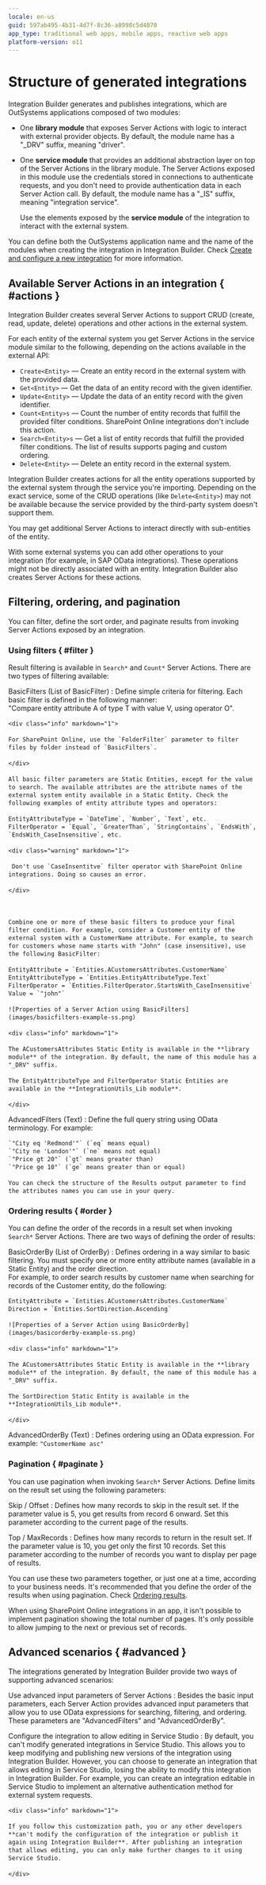 ```yaml
---
locale: en-us
guid: 597ab495-4b31-4d7f-8c36-a8998c5d4070
app_type: traditional web apps, mobile apps, reactive web apps
platform-version: o11
---
```


# Structure of generated integrations

Integration Builder generates and publishes integrations, which are OutSystems applications composed of two modules:

* One **library module** that exposes Server Actions with logic to interact with external provider objects. By default, the module name has a "_DRV" suffix, meaning "driver".

* One **service module** that provides an additional abstraction layer on top of the Server Actions in the library module. The Server Actions exposed in this module use the credentials stored in connections to authenticate requests, and you don't need to provide authentication data in each Server Action call. By default, the module name has a "_IS" suffix, meaning "integration service".

    <div class="info" markdown="1">

    Use the elements exposed by the **service module** of the integration to interact with the external system.

    </div>

You can define both the OutSystems application name and the name of the modules when creating the integration in Integration Builder. Check [Create and configure a new integration](use.md#create-configure-integration) for more information.

## Available Server Actions in an integration { #actions }

Integration Builder creates several Server Actions to support CRUD (create, read, update, delete) operations and other actions in the external system.

For each entity of the external system you get Server Actions in the service module similar to the following, depending on the actions available in the external API:

* `Create<Entity>` — Create an entity record in the external system with the provided data.
* `Get<Entity>` — Get the data of an entity record with the given identifier.
* `Update<Entity>` — Update the data of an entity record with the given identifier.
* `Count<Entity>s` — Count the number of entity records that fulfill the provided filter conditions. SharePoint Online integrations don't include this action.
* `Search<Entity>s` — Get a list of entity records that fulfill the provided filter conditions. The list of results supports paging and custom ordering.
* `Delete<Entity>` — Delete an entity record in the external system.

Integration Builder creates actions for all the entity operations supported by the external system through the service you're importing. Depending on the exact service, some of the CRUD operations (like `Delete<Entity>`) may not be available because the service provided by the third-party system doesn't support them.

You may get additional Server Actions to interact directly with sub-entities of the entity.

With some external systems you can add other operations to your integration (for example, in SAP OData integrations). These operations might not be directly associated with an entity. Integration Builder also creates Server Actions for these actions.

## Filtering, ordering, and pagination

You can filter, define the sort order, and paginate results from invoking Server Actions exposed by an integration.

### Using filters { #filter }

Result filtering is available in `Search*` and `Count*` Server Actions. There are two types of filtering available:

BasicFilters (List of BasicFilter)
:   Define simple criteria for filtering. Each basic filter is defined in the following manner:  
    "Compare entity attribute A of type T with value V, using operator O".  
    
    <div class="info" markdown="1">
    
    For SharePoint Online, use the `FolderFilter` parameter to filter files by folder instead of `BasicFilters`.
    
    </div>
    
    All basic filter parameters are Static Entities, except for the value to search. The available attributes are the attribute names of the external system entity available in a Static Entity. Check the following examples of entity attribute types and operators:

    EntityAttributeType = `DateTime`, `Number`, `Text`, etc.  
    FilterOperator = `Equal`, `GreaterThan`, `StringContains`, `EndsWith`, `EndsWith_CaseInsensitive`, etc.

    <div class="warning" markdown="1">

     Don't use `CaseInsentitve` filter operator with SharePoint Online integrations. Doing so causes an error.
    
    </div>
    
    

    Combine one or more of these basic filters to produce your final filter condition. For example, consider a Customer entity of the external system with a CustomerName attribute. For example, to search for customers whose name starts with "John" (case insensitive), use the following BasicFilter:

    EntityAttribute = `Entities.ACustomersAttributes.CustomerName`  
    EntityAttributeType = `Entities.EntityAttributeType.Text`  
    FilterOperator = `Entities.FilterOperator.StartsWith_CaseInsensitive`  
    Value = `"john"`

    ![Properties of a Server Action using BasicFilters](images/basicfilters-example-ss.png)

    <div class="info" markdown="1">

    The ACustomersAttributes Static Entity is available in the **library module** of the integration. By default, the name of this module has a "_DRV" suffix.

    The EntityAttributeType and FilterOperator Static Entities are available in the **IntegrationUtils_Lib module**.

    </div>

AdvancedFilters (Text)
:   Define the full query string using OData terminology. For example:

    `"City eq 'Redmond'"` (`eq` means equal)  
    `"City ne 'London'"` (`ne` means not equal)  
    `"Price gt 20"` (`gt` means greater than)  
    `"Price ge 10"` (`ge` means greater than or equal)

    You can check the structure of the Results output parameter to find the attributes names you can use in your query.

### Ordering results { #order }

You can define the order of the records in a result set when invoking `Search*` Server Actions. There are two ways of defining the order of results:

BasicOrderBy (List of OrderBy)
:   Defines ordering in a way similar to basic filtering. You must specify one or more entity attribute names (available in a Static Entity) and the order direction.  
    For example, to order search results by customer name when searching for records of the Customer entity, do the following:

    EntityAttribute = `Entities.ACustomersAttributes.CustomerName`  
    Direction = `Entities.SortDirection.Ascending`

    ![Properties of a Server Action using BasicOrderBy](images/basicorderby-example-ss.png)

    <div class="info" markdown="1">
    
    The ACustomersAttributes Static Entity is available in the **library module** of the integration. By default, the name of this module has a "_DRV" suffix.

    The SortDirection Static Entity is available in the **IntegrationUtils_Lib module**.

    </div>

AdvancedOrderBy (Text)
:   Defines ordering using an OData expression. For example: `"CustomerName asc"`

### Pagination { #paginate }

You can use pagination when invoking `Search*` Server Actions. Define limits on the result set using the following parameters:

Skip / Offset
:   Defines how many records to skip in the result set. If the parameter value is 5, you get results from record 6 onward. Set this parameter according to the current page of the results.

Top / MaxRecords
:   Defines how many records to return in the result set. If the parameter value is 10, you get only the first 10 records. Set this parameter according to the number of records you want to display per page of results.

You can use these two parameters together, or just one at a time, according to your business needs. It's recommended that you define the order of the results when using pagination. Check [Ordering results](#order).

<div class="info" markdown="1">

When using SharePoint Online integrations in an app, it isn't possible to implement pagination showing the total number of pages. It's only possible to allow jumping to the next or previous set of records.

</div>

## Advanced scenarios { #advanced }

The integrations generated by Integration Builder provide two ways of supporting advanced scenarios:

Use advanced input parameters of Server Actions
:   Besides the basic input parameters, each Server Action provides advanced input parameters that allow you to use OData expressions for searching, filtering, and ordering. These parameters are "AdvancedFilters" and "AdvancedOrderBy".

Configure the integration to allow editing in Service Studio
:   By default, you can't modify generated integrations in Service Studio. This allows you to keep modifying and publishing new versions of the integration using Integration Builder. However, you can choose to generate an integration that allows editing in Service Studio, losing the ability to modify this integration in Integration Builder. For example, you can create an integration editable in Service Studio to implement an alternative authentication method for external system requests.

    <div class="info" markdown="1">

    If you follow this customization path, you or any other developers **can't modify the configuration of the integration or publish it again using Integration Builder**. After publishing an integration that allows editing, you can only make further changes to it using Service Studio.

    </div>
